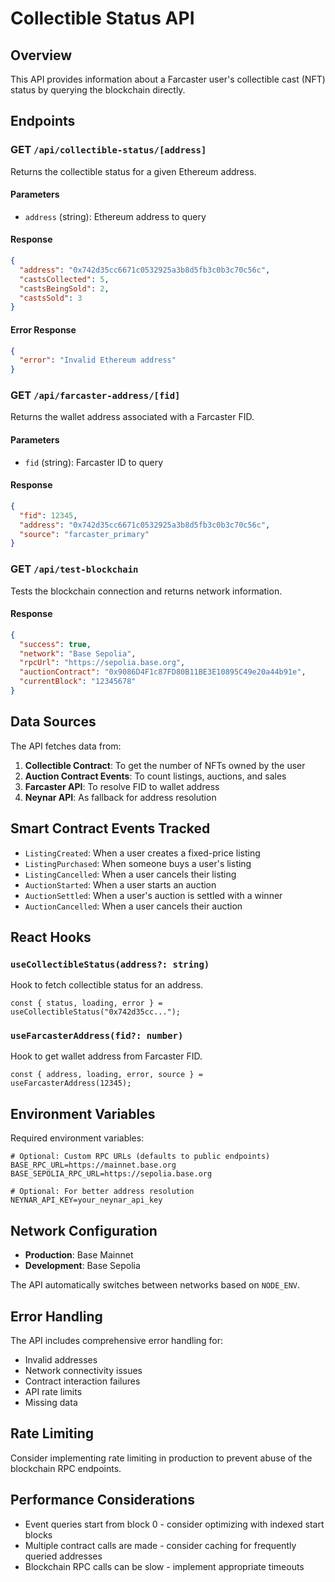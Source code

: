 # Collectible Status API

## Overview

This API provides information about a Farcaster user's collectible cast (NFT) status by querying the blockchain directly.

## Endpoints

### GET `/api/collectible-status/[address]`

Returns the collectible status for a given Ethereum address.

#### Parameters
- `address` (string): Ethereum address to query

#### Response
```json
{
  "address": "0x742d35cc6671c0532925a3b8d5fb3c0b3c70c56c",
  "castsCollected": 5,
  "castsBeingSold": 2,
  "castsSold": 3
}
```

#### Error Response
```json
{
  "error": "Invalid Ethereum address"
}
```

### GET `/api/farcaster-address/[fid]`

Returns the wallet address associated with a Farcaster FID.

#### Parameters
- `fid` (string): Farcaster ID to query

#### Response
```json
{
  "fid": 12345,
  "address": "0x742d35cc6671c0532925a3b8d5fb3c0b3c70c56c",
  "source": "farcaster_primary"
}
```

### GET `/api/test-blockchain`

Tests the blockchain connection and returns network information.

#### Response
```json
{
  "success": true,
  "network": "Base Sepolia",
  "rpcUrl": "https://sepolia.base.org",
  "auctionContract": "0x9086D4F1c87FD80B11BE3E10895C49e20a44b91e",
  "currentBlock": "12345678"
}
```

## Data Sources

The API fetches data from:

1. **Collectible Contract**: To get the number of NFTs owned by the user
2. **Auction Contract Events**: To count listings, auctions, and sales
3. **Farcaster API**: To resolve FID to wallet address
4. **Neynar API**: As fallback for address resolution

## Smart Contract Events Tracked

- `ListingCreated`: When a user creates a fixed-price listing
- `ListingPurchased`: When someone buys a user's listing
- `ListingCancelled`: When a user cancels their listing
- `AuctionStarted`: When a user starts an auction
- `AuctionSettled`: When a user's auction is settled with a winner
- `AuctionCancelled`: When a user cancels their auction

## React Hooks

### `useCollectibleStatus(address?: string)`

Hook to fetch collectible status for an address.

```tsx
const { status, loading, error } = useCollectibleStatus("0x742d35cc...");
```

### `useFarcasterAddress(fid?: number)`

Hook to get wallet address from Farcaster FID.

```tsx
const { address, loading, error, source } = useFarcasterAddress(12345);
```

## Environment Variables

Required environment variables:

```env
# Optional: Custom RPC URLs (defaults to public endpoints)
BASE_RPC_URL=https://mainnet.base.org
BASE_SEPOLIA_RPC_URL=https://sepolia.base.org

# Optional: For better address resolution
NEYNAR_API_KEY=your_neynar_api_key
```

## Network Configuration

- **Production**: Base Mainnet
- **Development**: Base Sepolia

The API automatically switches between networks based on `NODE_ENV`.

## Error Handling

The API includes comprehensive error handling for:

- Invalid addresses
- Network connectivity issues
- Contract interaction failures
- API rate limits
- Missing data

## Rate Limiting

Consider implementing rate limiting in production to prevent abuse of the blockchain RPC endpoints.

## Performance Considerations

- Event queries start from block 0 - consider optimizing with indexed start blocks
- Multiple contract calls are made - consider caching for frequently queried addresses
- Blockchain RPC calls can be slow - implement appropriate timeouts